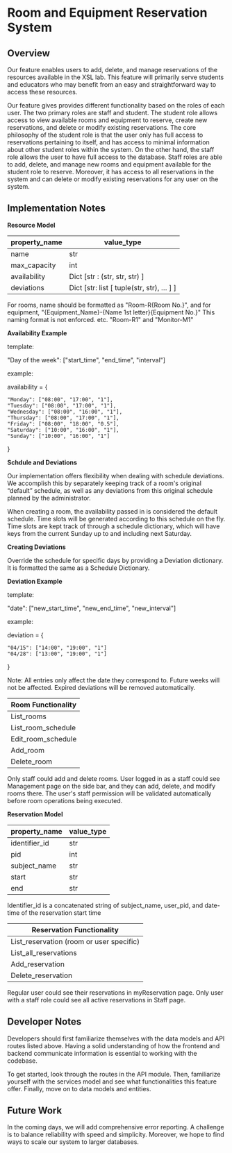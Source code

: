 # Room and Equipment Reservation System

## Overview
Our feature enables users to add, delete, and manage reservations of the resources available in the XSL lab. This feature will primarily serve students and educators who may benefit from an easy and straightforward way to access these resources. 

Our feature gives provides different functionality based on the roles of each user. The two primary roles are staff and student. The student role allows access to view available rooms and equipment to reserve, create new reservations, and delete or modify existing reservations. The core philosophy of the student role is that the user only has full access to reservations pertaining to itself, and has access to minimal information about other student roles within the system. On the other hand, the staff role allows the user to have full access to the database. Staff roles are able to add, delete, and manage new rooms and equipment available for the student role to reserve. Moreover, it has access to all reservations in the system and can delete or modify existing reservations for any user on the system. 

## Implementation Notes
**Resource Model**

| property_name | value_type                               |
|---------------|------------------------------------------|
| name          | str                                      |
| max_capacity  | int                                      |
| availability  | Dict [str : (str, str, str) ]            |
| deviations    | Dict [str: list [ tuple(str, str), … ] ] |

For rooms, name should be formatted as "Room-R{Room No.}", and for equipment, "{Equipment_Name}-{Name 1st letter}{Equipment No.}"
This naming format is not enforced. 
etc. "Room-R1" and "Monitor-M1"

**Availability Example**

template:

"Day of the week": ["start_time", "end_time", "interval"]

example:

availability = {

    "Monday": ["08:00", "17:00", "1"],
    "Tuesday": ["08:00", "17:00", "1"],
    "Wednesday": ["08:00", "16:00", "1"],
    "Thursday": ["08:00", "17:00", "1"],
    "Friday": ["08:00", "18:00", "0.5"],
    "Saturday": ["10:00", "16:00", "1"],
    "Sunday": ["10:00", "16:00", "1"]
}


**Schdule and Deviations**

Our implementation offers flexibility when dealing with schedule deviations. We accomplish this by separately keeping track of a room's original “default” schedule, as well as any deviations from this original schedule planned by the administrator. 

When creating a room, the availability passed in is considered the default schedule. Time slots will be generated according to this schedule on the fly. Time slots are kept track of through a schedule dictionary, which will have keys from the current Sunday up to and including next Saturday. 

**Creating Deviations**

Override the schedule for specific days by providing a Deviation dictionary. It is formatted the same as a Schedule Dictionary. 

**Deviation Example**

template:

"date": ["new_start_time", "new_end_time", "new_interval"]

example:

deviation = {

    "04/15": ["14:00", "19:00", "1"]
    "04/28": ["13:00", "19:00", "1"]
}

Note: All entries only affect the date they correspond to. Future weeks will not be affected. Expired deviations will be removed automatically. 

| Room Functionality      |
|--------------------|
| List_rooms         |
| List_room_schedule |
| Edit_room_schedule |
| Add_room           |
| Delete_room        |

Only staff could add and delete rooms. User logged in as a staff could see Management page on the side bar, and they can add, delete, and modify rooms there. The user's staff permission will be validated automatically before room operations being executed. 

**Reservation Model**

| property_name | value_type |
|---------------|------------|
| identifier_id | str        |
| pid           | int        |
| subject_name  | str        |
| start         | str        |
| end           | str        |

Identifier_id is a concatenated string of subject_name, user_pid, and date-time of the reservation start time

| Reservation Functionality                            |
|------------------------------------------|
| List_reservation (room or user specific) |
| List_all_reservations                    |
| Add_reservation                          |
| Delete_reservation                       |

Regular user could see their reservations in myReservation page. Only user with a staff role could see all active reservations in Staff page.

## Developer Notes
Developers should first familiarize themselves with the data models and API routes listed above. Having a solid understanding of how the frontend and backend communicate information is essential to working with the codebase. 

To get started, look through the routes in the API module. Then, familiarize yourself with the services model and see what functionalities this feature offer. Finally, move on to data models and entities. 

## Future Work
In the coming days, we will add comprehensive error reporting. A challenge is to balance reliability with speed and simplicity. Moreover, we hope to find ways to scale our system to larger databases. 